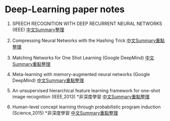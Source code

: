 # Deep-Learning paper notes

1. SPEECH RECOGNITION WITH DEEP RECURRENT NEURAL NETWORKS (IEEE)
[中文Summary整理](https://github.com/jasminehung/Deep-Learning-paper/blob/master/Speech%20Recognition%20with%20Deep%20Recurrent%20Neural%20Networks.md)

2. Compressing Neural Networks with the Hashing Trick
[中文Summary重點整理](https://github.com/jasminehung/Deep-Learning-paper/blob/master/Compressing%20Neural%20Networks%20with%20the%20Hashing%20Trick.md)

3. Matching Networks for One Shot Learning (Google DeepMind)
[中文Summary重點整理](https://github.com/jasminehung/Deep-Learning-paper/blob/master/Matching%20Networks%20for%20One%20Shot%20Learning.md)

4. Meta-learning with memory-augmented neural networks (Google DeepMind)
[中文Summary重點整理]()

5. An unsupervised hierarchical feature learning framework for one-shot image recognition (IEEE,2013) *非深度學習
[中文Summary重點整理](https://github.com/jasminehung/Deep-Learning-paper/blob/master/An%20unsupervised%20hierarchical%20feature%20learning%20framework%20for%20one-shot%20image%20recognition.md)

6. Human-level concept learning through probabilistic program induction (Science,2015) *非深度學習
[中文Summary重點整理](https://github.com/jasminehung/Deep-Learning-paper/blob/master/Human-level%20concept%20learning%20through%20probabilistic%20program%20induction.md)
